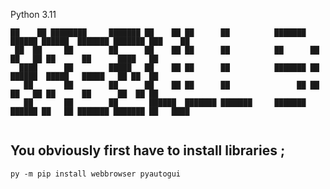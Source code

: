 Python 3.11                                                                                                               
```
██    ██ ████████     ███████ ██    ██ ██      ██          ███████  ██████ ██████  ███████ ███████ ███    ██
 ██  ██     ██        ██      ██    ██ ██      ██          ██      ██      ██   ██ ██      ██      ████   ██
  ████      ██        █████   ██    ██ ██      ██          ███████ ██      ██████  █████   █████   ██ ██  ██
   ██       ██        ██      ██    ██ ██      ██               ██ ██      ██   ██ ██      ██      ██  ██ ██
   ██       ██        ██       ██████  ███████ ███████     ███████  ██████ ██   ██ ███████ ███████ ██   ████
                                                                                                                 
```

## You obviously first have to install libraries ;

```
py -m pip install webbrowser pyautogui 
```
